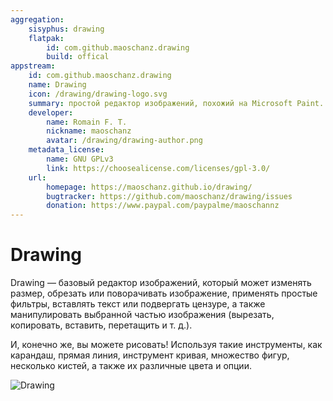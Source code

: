```yaml
---
aggregation:
    sisyphus: drawing
    flatpak:
        id: com.github.maoschanz.drawing
        build: offical
appstream:
    id: com.github.maoschanz.drawing
    name: Drawing
    icon: /drawing/drawing-logo.svg
    summary: простой редактор изображений, похожий на Microsoft Paint.
    developer:
        name: Romain F. T.
        nickname: maoschanz
        avatar: /drawing/drawing-author.png
    metadata_license:
        name: GNU GPLv3
        link: https://choosealicense.com/licenses/gpl-3.0/
    url:
        homepage: https://maoschanz.github.io/drawing/
        bugtracker: https://github.com/maoschanz/drawing/issues
        donation: https://www.paypal.com/paypalme/maoschannz
---
```




# Drawing

Drawing — базовый редактор изображений, который может изменять размер, обрезать или поворачивать изображение, применять простые фильтры, вставлять текст или подвергать цензуре, а также манипулировать выбранной частью изображения (вырезать, копировать, вставить, перетащить и т. д.).

И, конечно же, вы можете рисовать! Используя такие инструменты, как карандаш, прямая линия, инструмент кривая, множество фигур, несколько кистей, а также их различные цвета и опции.

![Drawing](/drawing/drawing-1.png)

<!--@include: @apps/_parts/install/content-repo.md-->
<!--@include: @apps/_parts/install/content-flatpak.md-->
